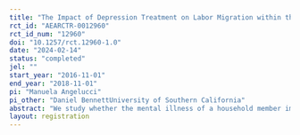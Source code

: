 ```yaml
---
title: "The Impact of Depression Treatment on Labor Migration within the Household"
rct_id: "AEARCTR-0012960"
rct_id_num: "12960"
doi: "10.1257/rct.12960-1.0"
date: "2024-02-14"
status: "completed"
jel: ""
start_year: "2016-11-01"
end_year: "2018-11-01"
pi: "Manuela Angelucci"
pi_other: "Daniel BennettUniversity of Southern California"
abstract: "We study whether the mental illness of a household member impacts labor migration. To do so, we look at the 7-year impacts on labor migration of an RCT that improved mental health by offering pharmacotherapy to 1000 low-income adults with depression in India."
layout: registration
---
```


